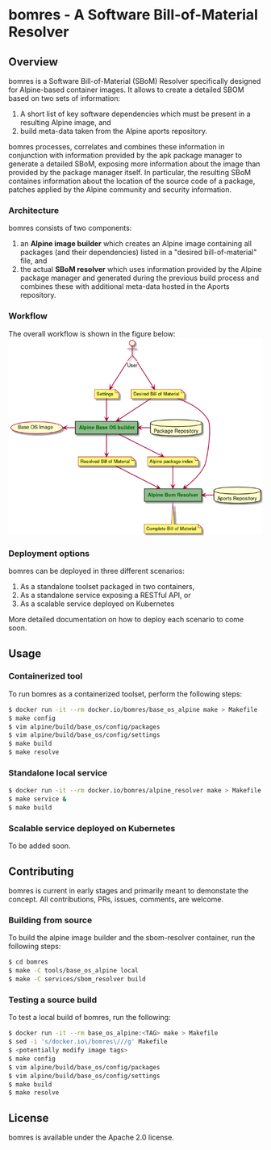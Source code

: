 # bomres - A Software Bill-of-Material Resolver

## Overview

bomres is a Software Bill-of-Material (SBoM) Resolver specifically designed for Alpine-based container images. It allows to create a detailed SBOM based on two sets of information:

1. A short list of key software dependencies which must be present in a resulting Alpine image, and
2. build meta-data taken from the Alpine aports repository.

bomres processes, correlates and combines these information in conjunction with information provided by the apk package manager to generate a detailed SBoM, exposing more information about the image than provided by the package manager itself. In particular, the resulting SBoM containes information about the location of the source code of a package, patches applied by the Alpine community and security information.


### Architecture

bomres consists of two components:

1. an **Alpine image builder** which creates an Alpine image containing all packages (and their dependencies) listed in a "desired bill-of-material" file, and
2. the actual **SBoM resolver** which uses information provided by the Alpine package manager and generated during the previous build process and combines these with additional meta-data hosted in the Aports repository.

### Workflow

The overall workflow is shown in the figure below:
![Workflow](docs/figures/workflow.png)


### Deployment options

bomres can be deployed in three different scenarios:

1. As a standalone toolset packaged in two containers,
2. As a standalone service exposing a RESTful API, or
3. As a scalable service deployed on Kubernetes

More detailed documentation on how to deploy each scenario to come soon.


## Usage

### Containerized tool

To run bomres as a containerized toolset, perform the following steps:

```bash
$ docker run -it --rm docker.io/bomres/base_os_alpine make > Makefile
$ make config
$ vim alpine/build/base_os/config/packages
$ vim alpine/build/base_os/config/settings
$ make build
$ make resolve
```

### Standalone local service

```bash
$ docker run -it --rm docker.io/bomres/alpine_resolver make > Makefile
$ make service &
$ make build
```

### Scalable service deployed on Kubernetes

To be added soon.



## Contributing

bomres is current in early stages and primarily meant to demonstate the concept. All contributions, PRs, issues, comments, are welcome.

### Building from source

To build the alpine image builder and the sbom-resolver container, run the following steps:

```bash
$ cd bomres
$ make -C tools/base_os_alpine local
$ make -C services/sbom_resolver build
```

### Testing a source build

To test a local build of bomres, run the following:

```bash
$ docker run -it --rm base_os_alpine:<TAG> make > Makefile
$ sed -i 's/docker.io\/bomres\///g' Makefile
$ <potentially modify image tags>
$ make config
$ vim alpine/build/base_os/config/packages
$ vim alpine/build/base_os/config/settings
$ make build
$ make resolve
```


## License

bomres is available under the Apache 2.0 license.
